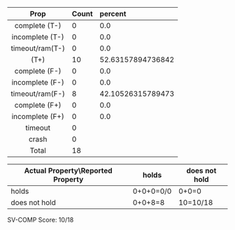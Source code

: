 
| Prop | Count | percent |
|:----:|:------|:--|
|complete   (T-)|0| 0.0 |
|incomplete (T-)|0|0.0 |
|timeout/ram(T-)|0|0.0 |
|           (T+)|10|52.63157894736842 |
|complete   (F-)|0|0.0 |
|incomplete (F-)|0|0.0 |
|timeout/ram(F-)|8|42.10526315789473 |
|complete   (F+)|0|0.0 |
|incomplete (F+)|0|0.0 |
|timeout        |0| |
|crash          |0| |
|Total          |18| |

| Actual Property\Reported Property | holds | does not hold |
|------------------------------------|-------|---------------|
| holds | 0+0+0=0/0 | 0+0=0 |
| does not hold | 0+0+8=8 | 10=10/18 |

SV-COMP Score: 10/18

